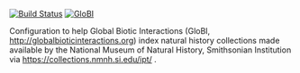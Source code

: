 [![Build Status](https://app.travis-ci.com/globalbioticinteractions/usnm.svg)](https://app.travis-ci.com/globalbioticinteractions/usnm) [![GloBI](http://api.globalbioticinteractions.org/interaction.svg?accordingTo=globi:globalbioticinteractions/usnm)](http://globalbioticinteractions.org/?accordingTo=globi:globalbioticinteractions/usnm) 


Configuration to help Global Biotic Interactions (GloBI, http://globalbioticinteractions.org) index natural history collections made available by the National Museum of Natural History, Smithsonian Institution via https://collections.nmnh.si.edu/ipt/ . 

